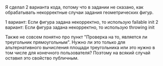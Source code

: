  Я сделал 2 варианта кода, потому что в задании не сказано, как обрабатывать некорректные случаи
 задания геометрических фигур.
 
 1 вариант: Если фигура задана некорректно, то использую failable init
 2 вариант: Если фигура задана некорректно, то использую throwing init
 
 Также не совсем понятно про пункт "Проверка на то, является ли треугольник прямоугольным".
 Нужно ли это только для альтернативного вычисления площади треугольника или это нужно в том числе для конечного пользователя? Поэтому на всякий случай оставил это свойство публичным.
